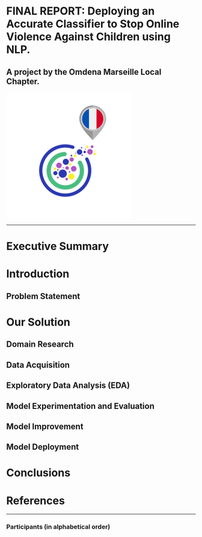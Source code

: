 # FINAL REPORT: Deploying an Accurate Classifier to Stop Online Violence Against Children using NLP.

## A project by the Omdena Marseille Local Chapter.

![The Omdena Marseille Local Chapter Logo](french_chapter_logo1.png)

_____________________________________________

# Executive Summary

# Introduction

## Problem Statement

# Our Solution

## Domain Research

## Data Acquisition

## Exploratory Data Analysis (EDA)

## Model Experimentation and Evaluation

## Model Improvement

## Model Deployment

# Conclusions

# References

___________________________________________

### Participants (in alphabetical order)


